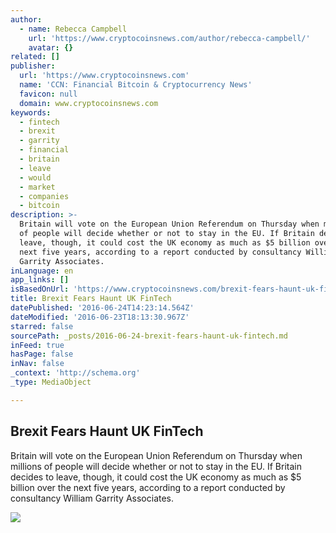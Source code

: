 ```yaml
---
author:
  - name: Rebecca Campbell
    url: 'https://www.cryptocoinsnews.com/author/rebecca-campbell/'
    avatar: {}
related: []
publisher:
  url: 'https://www.cryptocoinsnews.com'
  name: 'CCN: Financial Bitcoin & Cryptocurrency News'
  favicon: null
  domain: www.cryptocoinsnews.com
keywords:
  - fintech
  - brexit
  - garrity
  - financial
  - britain
  - leave
  - would
  - market
  - companies
  - bitcoin
description: >-
  Britain will vote on the European Union Referendum on Thursday when millions
  of people will decide whether or not to stay in the EU. If Britain decides to
  leave, though, it could cost the UK economy as much as $5 billion over the
  next five years, according to a report conducted by consultancy William
  Garrity Associates.
inLanguage: en
app_links: []
isBasedOnUrl: 'https://www.cryptocoinsnews.com/brexit-fears-haunt-uk-fintech/'
title: Brexit Fears Haunt UK FinTech
datePublished: '2016-06-24T14:23:14.564Z'
dateModified: '2016-06-23T18:13:30.967Z'
starred: false
sourcePath: _posts/2016-06-24-brexit-fears-haunt-uk-fintech.md
inFeed: true
hasPage: false
inNav: false
_context: 'http://schema.org'
_type: MediaObject

---
```

<article style=""><h1>Brexit Fears Haunt UK FinTech</h1><p>Britain will vote on the European Union Referendum on Thursday when millions of people will decide whether or not to stay in the EU. If Britain decides to leave, though, it could cost the UK economy as much as $5 billion over the next five years, according to a report conducted by consultancy William Garrity Associates.</p><img src="https://www.cryptocoinsnews.com/wp-content/uploads/2016/06/Brexit-1.jpg" /></article>